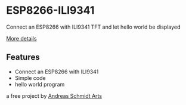 # ESP8266-ILI9341
Connect an ESP8266 with ILI9341 TFT and let hello world be displayed


[More details](https://theartsblog.de/nodemcu-esp8266-mit-ili9341-tft-lcd-display-verbinden/)


## Features

* Connect an ESP8266 with ILI9341
* Simple code
* hello world program

a free project by [Andreas Schmidt Arts](https://www.andreas-schmidt-arts.de/)
